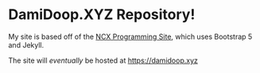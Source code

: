 # DamiDoop.XYZ Repository!
My site is based off of the [NCX Programming Site](https://ncxprogramming.com), which uses Bootstrap 5 and Jekyll.

The site will *eventually* be hosted at https://damidoop.xyz
